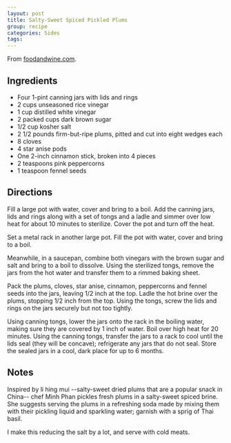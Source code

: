 ```yaml
---
layout: post
title: Salty-Sweet Spiced Pickled Plums
group: recipe
categories: Sides
tags:
---
```


From
[foodandwine.com](http://www.foodandwine.com/recipes/salty-sweet-spiced-pickled-plums).

## Ingredients

- Four 1-pint canning jars with lids and rings
- 2 cups unseasoned rice vinegar
- 1 cup distilled white vinegar
- 2 packed cups dark brown sugar
- 1/2 cup kosher salt
- 2 1/2 pounds firm-but-ripe plums, pitted and cut into eight wedges each
- 8 cloves
- 4 star anise pods
- One 2-inch cinnamon stick, broken into 4 pieces
- 2 teaspoons pink peppercorns
- 1 teaspoon fennel seeds

## Directions

Fill a large pot with water, cover and bring to a boil. Add the
canning jars, lids and rings along with a set of tongs and a ladle and
simmer over low heat for about 10 minutes to sterilize. Cover the pot
and turn off the heat.

Set a metal rack in another large pot. Fill the pot with water, cover
and bring to a boil.

Meanwhile, in a saucepan, combine both vinegars with the brown sugar
and salt and bring to a boil to dissolve. Using the sterilized tongs,
remove the jars from the hot water and transfer them to a rimmed
baking sheet.

Pack the plums, cloves, star anise, cinnamon, peppercorns and fennel
seeds into the jars, leaving 1/2 inch at the top. Ladle the hot brine
over the plums, stopping 1/2 inch from the top. Using the tongs, screw
the lids and rings on the jars securely but not too tightly.

Using canning tongs, lower the jars onto the rack in the boiling
water, making sure they are covered by 1 inch of water. Boil over high
heat for 20 minutes. Using the canning tongs, transfer the jars to a
rack to cool until the lids seal (they will be concave); refrigerate
any jars that do not seal. Store the sealed jars in a cool, dark place
for up to 6 months.

## Notes

Inspired by li hing mui --salty-sweet dried plums that are a popular
snack in China-- chef Minh Phan pickles fresh plums in a salty-sweet
spiced brine. She suggests serving the plums in a refreshing soda made
by mixing them with their pickling liquid and sparkling water; garnish
with a sprig of Thai basil.

I make this reducing the salt by a lot, and serve with cold meats.
